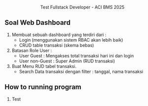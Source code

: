 <p align="center">Test Fullstack Developer - ACI BMS 2025</p>

## Soal Web Dashboard

<ol>
    <li>Membuat sebuah dashboard yang terdiri dari :
        <ul>
            <li>Login (menggunakan sistem RBAC akan lebih baik)</li>
            <li>CRUD table transaksi (skema bebas)</li>
        </ul>
    </li>
    <li>Batasan Role User :
        <ul>
            <li>User Guest : Mengakses total transaksi hari ini dan login</li>
            <li>User non-Guest : Super Admin (RUD transaksi)</li>
        </ul>
    </li>
    <li>Buat Menu RUD tabel transaksi.
        <ul>
            <li>Search Data transaksi dengan filter : tanggal, nama transaksi</li>
        </ul>
    </li>
</ol>

## How to running program

<ol>
    <li>Test</li>
</ol>

